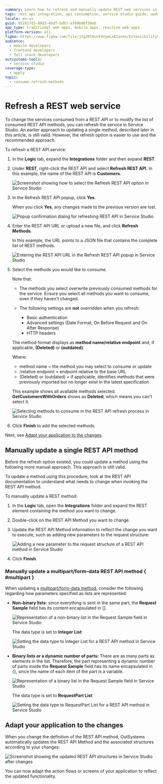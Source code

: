 ```yaml
---
summary: Learn how to refresh and manually update REST web services in OutSystems 11 (O11) using Service Studio for improved API integration.
tags: rest api integration, api consumption, service studio guide, updating services, integration best practices
locale: en-us
guid: 051817d3-80d3-4bdf-bdb7-af69b96f58eb
app_type: traditional web apps, mobile apps, reactive web apps
platform-version: o11
figma: https://www.figma.com/file/jSgZ0l0unYdVymLxKZasno/Extensibility%20and%20Integration?node-id=716:388
audience:
  - mobile developers
  - frontend developers
  - full stack developers
outsystems-tools:
  - service studio
coverage-type:
  - apply
topic:
  - consume-refresh-methods
---
```


# Refresh a REST web service

To change the services consumed from a REST API or to modify the list of consumed REST API methods, you can refresh the service in Service Studio.
An earlier approach to updating a single method, described later in this article, is still valid. However, the refresh option is easier to use and the recommended approach.

To refresh a REST API service:

1. In the **Logic** tab, expand the **Integrations** folder and then expand **REST**.

1. Under **REST**, right-click the REST API and select **Refresh REST API**. In this example, the name of the REST API is **Customers**.

    ![Screenshot showing how to select the Refresh REST API option in Service Studio](images/select-refresh-rest-api-ss.png "Select Refresh REST API Option")

1. In the Refresh REST API popup, click **Yes**.

    When you click **Yes**, any changes made to the previous version are lost.  

    ![Popup confirmation dialog for refreshing REST API in Service Studio](images/confirm-refresh-rest-api-ss.png "Confirm Refresh REST API")

1. Enter the REST API URL or upload a new file, and click **Refresh Methods**.

    In this example, the URL points to a JSON file that contains the complete list of REST methods.

    ![Entering the REST API URL in the Refresh REST API popup in Service Studio](images/enter-rest-api-url-ss.png "Enter REST API URL")

1. Select the methods you would like to consume.

    Note that:

    * The methods you select overwrite previously consumed methods for the service. Ensure you select all methods you want to consume, even if they haven't changed.
    * The following settings are **not** overridden when you refresh:

        * Basic authentication
        * Advanced settings (Date Format, On Before Request and On After Response)
        * HTTP headers

    The method format displays as **method name/relative endpoint** and, if applicable, **(Deleted)** or **(outdated)**.

    Where:

    * method name = the method you may select to consume or update
    * /relative endpoint = endpoint relative to the base URL
    * (Deleted) or (outdated) = if applicable, identifies methods that were previously imported but no longer exist in the latest specification

    This example shows all available methods selected. **GetCustomersWithOrders** shows as **Deleted**, which means you can't select it.

    ![Selecting methods to consume in the REST API refresh process in Service Studio](images/all-available-methods-ss.png "Select REST API Methods to Consume")

1. Click **Finish** to add the selected methods.

Next, see [Adapt your application to the changes](#adapt-your-application-to-the-changes).

## Manually update a single REST API method

Before the refresh option existed, you could update a method using the following more manual approach. This approach is still valid.

To update a method using this procedure, look at the REST API documentation to understand what needs to change when invoking the REST API method.

To manually update a REST method:

1. In the **Logic** tab, open the **Integrations** folder and expand the REST element containing the method you want to change.

1. Double-click on the REST API Method you want to change.

1. Update the REST API Method information to reflect the change you want to execute, such as adding new parameters to the request structure:

    ![Adding a new parameter to the request structure of a REST API method in Service Studio](images/adding-new-parameter-request-structure-ss.png "Add New Parameter to Request Structure")

1. Click **Finish**.

### Manually update a multipart/form-data REST API method { #multipart }

When updating a [multipart/form-data method](consume-multipart-form-data.md), consider the following regarding how parameters specified as lists are represented:

* **Non-binary lists:** since everything is sent in the same part, the **Request Sample** field has its content encapsulated in [].

    ![Representation of a non-binary list in the Request Sample field in Service Studio](images/non-binary-list-ss.png "Non-binary List Representation")

    The data type is set to **Integer List**:

    ![Setting the data type to Integer List for a REST API method in Service Studio](images/data-type-integer-list-ss.png "Data Type Integer List")

* **Binary lists or a dynamic number of parts:** There are as many parts as elements in the list. Therefore, the part representing a dynamic number of parts inside the **Request Sample** field has its name encapsulated in {}, since the name of each item of the part is a variable.

    ![Representation of a binary list in the Request Sample field in Service Studio](images/binary-list-ss.png "Binary List Representation")

    The data type is set to **RequestPart List**:

    ![Setting the data type to RequestPart List for a REST API method in Service Studio](images/requestpart-list-ss.png "RequestPart List Data Type")

## Adapt your application to the changes

When you change the definition of the REST API method, OutSystems automatically updates the REST API Method and the associated structures according to your changes:

![Screenshot showing the updated REST API structures in Service Studio after changes](images/structures-updated-ss.png "REST API Structures Updated")

You can now adapt the action flows or screens of your application to reflect the updated functionality.
